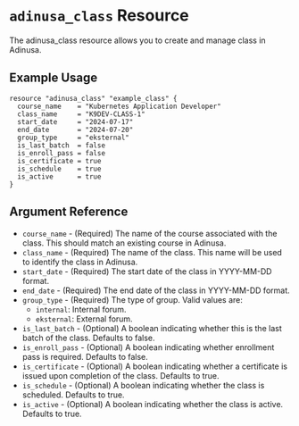 # `adinusa_class` Resource

The adinusa_class resource allows you to create and manage class in Adinusa.


## Example Usage

```hcl
resource "adinusa_class" "example_class" {
  course_name    = "Kubernetes Application Developer"
  class_name     = "K9DEV-CLASS-1"
  start_date     = "2024-07-17"
  end_date       = "2024-07-20"
  group_type     = "eksternal"
  is_last_batch  = false
  is_enroll_pass = false
  is_certificate = true
  is_schedule    = true
  is_active      = true
}
```

## Argument Reference

* `course_name` - (Required) The name of the course associated with the class. This should match an existing course in Adinusa.
* `class_name` - (Required) The name of the class. This name will be used to identify the class in Adinusa.
* `start_date` - (Required) The start date of the class in YYYY-MM-DD format.
* `end_date` - (Required) The end date of the class in YYYY-MM-DD format.
* `group_type` - (Required) The type of group. Valid values are: 
  - `internal`: Internal forum.
  - `eksternal`: External forum.
* `is_last_batch` - (Optional) A boolean indicating whether this is the last batch of the class. Defaults to false.
* `is_enroll_pass` - (Optional) A boolean indicating whether enrollment pass is required. Defaults to false.
* `is_certificate` - (Optional) A boolean indicating whether a certificate is issued upon completion of the class. Defaults to true.
* `is_schedule` - (Optional) A boolean indicating whether the class is scheduled. Defaults to true.
* `is_active` - (Optional) A boolean indicating whether the class is active. Defaults to true.
